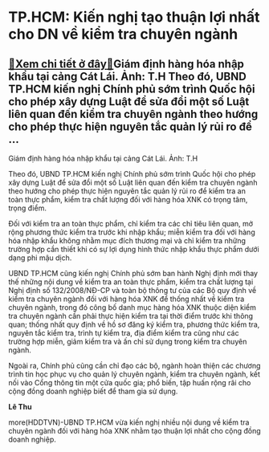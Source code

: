 TP.HCM: Kiến nghị tạo thuận lợi nhất cho DN về kiểm tra chuyên ngành
====================================================================

[:gift:Xem chi tiết ở đây:gift:](https://hddtvn.com/tp-hcm-kien-nghi-tao-thuan-loi-nhat-cho-dn-ve-kiem-tra-chuyen-nganh/)Giám định hàng hóa nhập khẩu tại cảng Cát Lái. Ảnh: T.H Theo đó, UBND TP.HCM kiến nghị Chính phủ sớm trình Quốc hội cho phép xây dựng Luật để sửa đổi một số Luật liên quan đến kiểm tra chuyên ngành theo hướng cho phép thực hiện nguyên tắc quản lý rủi ro để …
------------------------------------------------------------------------------------------------------------------------------------------------------------------------------------------------------------------------------------------------------------------







 






 Giám định hàng hóa nhập khẩu tại cảng Cát Lái. Ảnh: T.H 


Theo đó, UBND TP.HCM kiến nghị Chính phủ sớm trình Quốc hội cho phép xây dựng Luật để sửa đổi một số Luật liên quan đến kiểm tra chuyên ngành theo hướng cho phép thực hiện nguyên tắc quản lý rủi ro để kiểm tra an toàn thực phẩm, kiểm tra chất lượng đối với hàng hóa XNK có trọng tâm, trọng điểm.


 Đối với kiểm tra an toàn thực phẩm, chỉ kiểm tra các chỉ tiêu liên quan, mở rộng phương thức kiểm tra trước khi nhập khẩu; miễn kiểm tra đối với hàng hóa nhập khẩu không nhằm mục đích thương mại và chỉ kiểm tra những trường hợp cần thiết khi có sự lợi dụng hình thức nhập khẩu thực phẩm dưới dạng phi mậu dịch.


 UBND TP.HCM cũng kiến nghị Chính phủ sớm ban hành Nghị định mới thay thế những nội dung về kiểm tra an toàn thực phẩm, kiểm tra chất lượng tại Nghị định số 132/2008/NĐ-CP và toàn bộ thông tư của các Bộ quy định về kiểm tra chuyên ngành đối với hàng hóa XNK để thống nhất về kiểm tra chuyên ngành, trong đó công bố danh mục hàng hóa XNK thuộc diện kiểm tra chuyên ngành cần phải thực hiện kiểm tra tại thời điểm trước khi thông quan; thống nhất quy định về hồ sơ đăng ký kiểm tra, phương thức kiểm tra, nguyên tắc kiểm tra, trình tự kiểm tra, địa điểm kiểm tra cũng như các trường hợp miễn, giảm kiểm tra và ấn chỉ sử dụng trong kiểm tra chuyên ngành.


 Ngoài ra, Chính phủ cũng cần chỉ đạo các bộ, ngành hoàn thiện các chương trình tin học phục vụ cho quản lý chuyên ngành, kiểm tra chuyên ngành, kết nối vào Cổng thông tin một cửa quốc gia; phổ biến, tập huấn rộng rãi cho cộng đồng doanh nghiệp biết để tham gia sử dụng. 






**Lê Thu**



more(HDDTVN)-UBND TP.HCM vừa kiến nghị nhiều nội dung về kiểm tra chuyên ngành đối với hàng hóa XNK nhằm tạo thuận lợi nhất cho cộng đồng doanh nghiệp.

